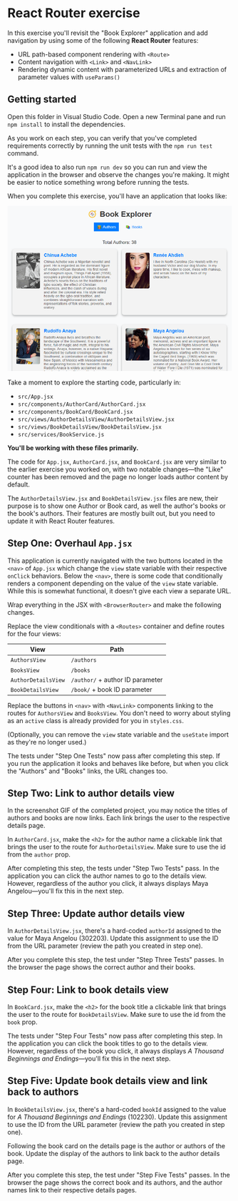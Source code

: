 # React Router exercise

In this exercise you'll revisit the "Book Explorer" application and add navigation by using some of the following **React Router** features:

* URL path-based component rendering with `<Route>`
* Content navigation with `<Link>` and `<NavLink>`
* Rendering dynamic content with parameterized URLs and extraction of parameter values with `useParams()`

## Getting started

Open this folder in Visual Studio Code. Open a new Terminal pane and run `npm install` to install the dependencies.

As you work on each step, you can verify that you've completed requirements correctly by running the unit tests with the `npm run test` command.

It's a good idea to also run `npm run dev` so you can run and view the application in the browser and observe the changes you're making. It might be easier to notice something wrong before running the tests.

When you complete this exercise, you'll have an application that looks like:

![Completed Project](./completed-project.gif)

Take a moment to explore the starting code, particularly in:

* `src/App.jsx`
* `src/components/AuthorCard/AuthorCard.jsx`
* `src/components/BookCard/BookCard.jsx`
* `src/views/AuthorDetailsView/AuthorDetailsView.jsx`
* `src/views/BookDetailsView/BookDetailsView.jsx`
* `src/services/BookService.js`

**You'll be working with these files primarily.**

The code for `App.jsx`, `AuthorCard.jsx`, and `BookCard.jsx` are very similar to the earlier exercise you worked on, with two notable changes—the "Like" counter has been removed and the page no longer loads author content by default.

The `AuthorDetailsView.jsx` and `BookDetailsView.jsx` files are new, their purpose is to show one Author or Book card, as well the author's books or the book's authors. Their features are mostly built out, but you need to update it with React Router features.

## Step One: Overhaul `App.jsx`

This application is currently navigated with the two buttons located in the `<nav>` of `App.jsx` which change the `view` state variable with their respective `onClick` behaviors. Below the `<nav>`, there is some code that conditionally renders a component depending on the value of the `view` state variable. While this is somewhat functional, it doesn't give each view a separate URL.

Wrap everything in the JSX with `<BrowserRouter>` and make the following changes.

Replace the view conditionals with a `<Routes>` container and define routes for the four views:

| View                | Path                             |
| ------------------- | -------------------------------- |
| `AuthorsView`       | `/authors`                       |
| `BooksView`         | `/books`                         |
| `AuthorDetailsView` | `/author/` + author ID parameter |
| `BookDetailsView`   | `/book/` + book ID parameter     |

Replace the buttons in `<nav>` with `<NavLink>` components linking to the routes for `AuthorsView` and `BooksView`. You don't need to worry about styling as an `active` class is already provided for you in `styles.css`.

(Optionally, you can remove the `view` state variable and the `useState` import as they're no longer used.)

The tests under "Step One Tests" now pass after completing this step. If you run the application it looks and behaves like before, but when you click the "Authors" and "Books" links, the URL changes too.

## Step Two: Link to author details view

In the screenshot GIF of the completed project, you may notice the titles of authors and books are now links. Each link brings the user to the respective details page.

In `AuthorCard.jsx`, make the `<h2>` for the author name a clickable link that brings the user to the route for `AuthorDetailsView`. Make sure to use the id from the `author` prop.

After completing this step, the tests under "Step Two Tests" pass. In the application you can click the author names to go to the details view. However, regardless of the author you click, it always displays Maya Angelou—you'll fix this in the next step.

## Step Three: Update author details view

In `AuthorDetailsView.jsx`, there's a hard-coded `authorId` assigned to the value for Maya Angelou (302203). Update this assignment to use the ID from the URL parameter (review the path you created in step one).

After you complete this step, the test under "Step Three Tests" passes. In the browser the page shows the correct author and their books.

## Step Four: Link to book details view

In `BookCard.jsx`, make the `<h2>` for the book title a clickable link that brings the user to the route for `BookDetailsView`. Make sure to use the id from the `book` prop.

The tests under "Step Four Tests" now pass after completing this step. In the application you can click the book titles to go to the details view. However, regardless of the book you click, it always displays _A Thousand Beginnings and Endings_—you'll fix this in the next step.

## Step Five: Update book details view and link back to authors

In `BookDetailsView.jsx`, there's a hard-coded `bookId` assigned to the value for _A Thousand Beginnings and Endings_ (102230). Update this assignment to use the ID from the URL parameter (review the path you created in step one).

Following the book card on the details page is the author or authors of the book. Update the display of the authors to link back to the author details page.

After you complete this step, the test under "Step Five Tests" passes. In the browser the page shows the correct book and its authors, and the author names link to their respective details pages.
